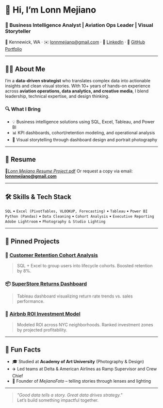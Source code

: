# 👋 Hi, I’m Lonn Mejiano

### 🎯 Business Intelligence Analyst | Aviation Ops Leader | Visual Storyteller  
📍 Kennewick, WA · ✉️ lonnmejiano@gmail.com · 🔗 [LinkedIn](https://www.linkedin.com/in/lonnmejiano) · 💼 [GitHub Portfolio](https://github.com/lonnmejiano/lonn-data-bia)

---

## 👨‍💻 About Me

I’m a **data-driven strategist** who translates complex data into actionable insights and clean visual stories. With 10+ years of hands-on experience across **aviation operations, data analytics, and creative media**, I blend leadership, technical expertise, and design thinking.

### 🔍 What I Bring
- 💡 Business intelligence solutions using SQL, Excel, Tableau, and Power BI
- 📊 KPI dashboards, cohort/retention modeling, and operational analysis
- 📸 Visual storytelling through dashboard design and portrait photography

---

## 📄 Resume

📎[_Lonn Mejiano Resume Project_.pdf](https://github.com/user-attachments/files/20964615/_Lonn.Mejiano.Resume.Project_.pdf)
Or request a copy via email: **lonnmejiano@gmail.com**

---

## 🛠️ Skills & Tech Stack

`SQL` • `Excel (PivotTables, VLOOKUP, Forecasting)` • `Tableau` • `Power BI`  
`Python (Pandas)` • `Data Cleaning` • `Cohort Analysis` • `Executive Reporting`  
`Adobe Lightroom` • `Photography & Studio Lighting`

---

## 🔗 Pinned Projects

### 🧩 [Customer Retention Cohort Analysis](https://github.com/lonnmejiano/cohort-analysis)
> SQL + Excel to group users into lifecycle cohorts. Boosted retention by 8%.

### 📦 [SuperStore Returns Dashboard](https://github.com/lonnmejiano/superstore-dashboard)
> Tableau dashboard visualizing return rate trends vs. sales performance.

### 🏡 [Airbnb ROI Investment Model](https://github.com/lonnmejiano/airbnb-investment-model)
> Modeled ROI across NYC neighborhoods. Ranked investment zones by projected profitability.

---

## 🧠 Fun Facts

- 🎓 Studied at **Academy of Art University** (Photography & Design)  
- ✈️ Led teams at Delta & American Airlines as Ramp Supervisor and Crew Chief  
- 📸 Founder of *MejianoFoto* – telling stories through lenses and lighting

---

> *"Good data tells a story. Great data drives strategy."*  
Let’s build something impactful together.


